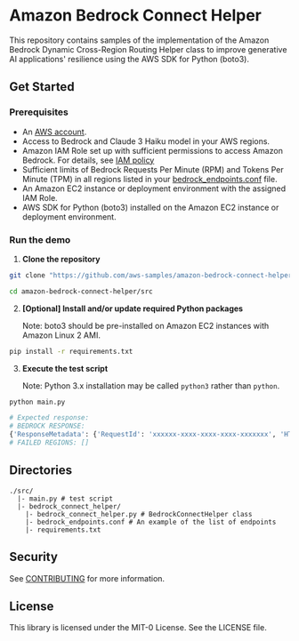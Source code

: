 # Amazon Bedrock Connect Helper
This repository contains samples of the implementation of the Amazon Bedrock Dynamic Cross-Region Routing Helper class to improve generative AI applications' resilience using the AWS SDK for Python (boto3).


## Get Started
### Prerequisites
- An [AWS account](https://aws.amazon.com/).
- Access to Bedrock and Claude 3 Haiku model in your AWS regions.
- Amazon IAM Role set up with sufficient permissions to access Amazon Bedrock. For details, see [IAM policy](https://docs.aws.amazon.com/bedrock/latest/userguide/security-iam.html)
- Sufficient limits of Bedrock Requests Per Minute (RPM) and Tokens Per Minute (TPM) in all regions listed in your [bedrock_endpoints.conf](src/bedrock_endpionts.conf) file.
- An Amazon EC2 instance or deployment environment with the assigned IAM Role.
- AWS SDK for Python (boto3) installed on the Amazon EC2 instance or deployment environment.

### Run the demo
1. **Clone the repository**
```bash
git clone "https://github.com/aws-samples/amazon-bedrock-connect-helper.git"

cd amazon-bedrock-connect-helper/src
```

2. **[Optional] Install and/or update required Python packages**

    Note: boto3 should be pre-installed on Amazon EC2 instances with Amazon Linux 2 AMI.

```bash
pip install -r requirements.txt
```

3. **Execute the test script**
    
    Note: Python 3.x installation may be called `python3` rather than `python`.
```bash
python main.py
```

```bash
# Expected response:
# BEDROCK RESPONSE:
{'ResponseMetadata': {'RequestId': 'xxxxxx-xxxx-xxxx-xxxx-xxxxxxx', 'HTTPStatusCode': 200, 'HTTPHeaders': {'date': 'Tue, 27 Aug 2024 12:45:36 GMT', 'content-type': 'application/json', 'content-length': '185', 'connection': 'keep-alive', 'x-amzn-requestid': 'xxxxxx-xxxx-xxxx-xxxx-xxxxxxx'}, 'RetryAttempts': 0}, 'output': {'message': {'role': 'assistant', 'content': [{'text': 'Hello!'}]}}, 'stopReason': 'end_turn', 'usage': {'inputTokens': 9, 'outputTokens': 5, 'totalTokens': 14}, 'metrics': {'latencyMs': 259}}
# FAILED REGIONS: []
```

## Directories
```
./src/
  |- main.py # test script
  |- bedrock_connect_helper/
    |- bedrock_connect_helper.py # BedrockConnectHelper class
    |- bedrock_endpoints.conf # An example of the list of endpoints
    |- requirements.txt
```

## Security

See [CONTRIBUTING](CONTRIBUTING.md#security-issue-notifications) for more information.

## License

This library is licensed under the MIT-0 License. See the LICENSE file.
